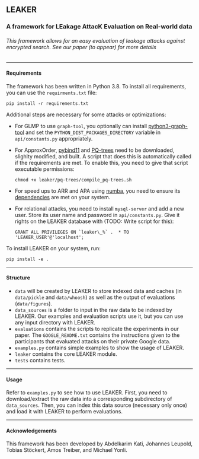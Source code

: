 ## LEAKER
### A framework for LEakage AttacK Evaluation on Real-world data

###### This framework allows for an easy evaluation of leakage attacks against encrypted search. See our paper (to appear) for more details

---

#### Requirements
The framework has been written in Python 3.8. To install all requirements, you can use the `requirments.txt` file:

    pip install -r requirements.txt
    
Additional steps are necessary for some attacks or optimizations:
* For GLMP to use `graph-tool`, you optionally can install [python3-graph-tool](https://git.skewed.de/count0/graph-tool/-/wikis/installation-instructions) 
and set the `PYTHON_DIST_PACKAGES_DIRECTORY` variable in `api/constants.py` appropriately.
* For ApproxOrder, [pybind11](https://github.com/pybind/pybind11) and [PQ-trees](https://github.com/Gregable/pq-trees)
 need to be downloaded, slighlty modified, and built. A script that does this is automatically called if the
 requirements are met. To enable this, you need to give that script executable permissions: 

    `chmod +x leaker/pq-trees/compile_pq-trees.sh`
* For speed ups to ARR and APA using [numba](http://numba.pydata.org/), you need to ensure its
[dependencies](https://numba.pydata.org/numba-doc/latest/user/installing.html#dependency-list) are met on your system.
* For relational attacks, you need to install `mysql-server` and add a new user. Store its user name and password in `api/constants.py`. Give it rights on the LEAKER database with (TODO: Write script for this):
    
    ``GRANT ALL PRIVILEGES ON `leaker\_%` .  * TO 'LEAKER_USER'@'localhost';``

To install LEAKER on your system, run:

    pip install -e .

---

#### Structure
* `data` will be created by LEAKER to store indexed data and caches (in `data/pickle` and `data/whoosh`) as well as the
output of evaluations (`data/figures`).
* `data_sources` is a folder to input in the raw data to be indexed by LEAKER. Our examples and evaluation scripts use it, but
you can use any input directory with LEAKER.
* `evaluations` contains the scripts to replicate the experiments in our paper. The `GOOGLE_README.txt` contains the
instructions given to the participants that evaluated attacks on their private Google data.
* `examples.py` contains simple examples to show the usage of LEAKER.
* `leaker` contains the core LEAKER module.
* `tests` contains tests.

---

#### Usage
Refer to `examples.py` to see how to use LEAKER.
First, you need to download/extract the raw data into a corresponding subdirectory of `data_sources`. Then, you can index
this data source (necessary only once) and load it with LEAKER to perform evaluations. 

---

#### Acknowledgements

This framework has been developed by Abdelkarim Kati, Johannes Leupold, Tobias Stöckert, Amos Treiber, and Michael Yonli.